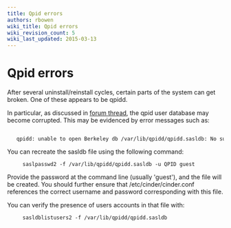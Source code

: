 ```yaml
---
title: Qpid errors
authors: rbowen
wiki_title: Qpid errors
wiki_revision_count: 5
wiki_last_updated: 2015-03-13
---
```


# Qpid errors

After several uninstall/reinstall cycles, certain parts of the system can get broken. One of these appears to be qpidd.

In particular, as discussed in [forum thread](http://openstack.redhat.com/forum/discussion/293/error-on-openstack-status#Item_5|this), the qpid user database may become corrupted. This may be evidenced by error messages such as:

         qpidd: unable to open Berkeley db /var/lib/qpidd/qpidd.sasldb: No such file or directory

You can recreate the sasldb file using the following command:

         saslpasswd2 -f /var/lib/qpidd/qpidd.sasldb -u QPID guest

Provide the password at the command line (usually 'guest'), and the file will be created. You should further ensure that /etc/cinder/cinder.conf references the correct username and password corresponding with this file.

You can verify the presence of users accounts in that file with:

         sasldblistusers2 -f /var/lib/qpidd/qpidd.sasldb
